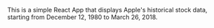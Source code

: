 This is a simple React App that displays Apple's historical stock data, starting from December 12, 1980 to March 26, 2018.
